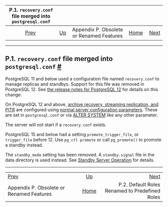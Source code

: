 <!--?xml version="1.0" encoding="UTF-8" standalone="no"?-->

|           P.1. `recovery.conf` file merged into `postgresql.conf`          |                                                                         |                                          |                                                       |                                                                              |
| :------------------------------------------------------------------------: | :---------------------------------------------------------------------- | :--------------------------------------: | ----------------------------------------------------: | ---------------------------------------------------------------------------: |
| [Prev](appendix-obsolete.html "Appendix P. Obsolete or Renamed Features")  | [Up](appendix-obsolete.html "Appendix P. Obsolete or Renamed Features") | Appendix P. Obsolete or Renamed Features | [Home](index.html "PostgreSQL 17devel Documentation") |  [Next](default-roles.html "P.2. Default Roles Renamed to Predefined Roles") |

***

## P.1. `recovery.conf` file merged into `postgresql.conf` [#](#RECOVERY-CONFIG)

PostgreSQL 11 and below used a configuration file named `recovery.conf` to manage replicas and standbys. Support for this file was removed in PostgreSQL 12. See [the release notes for PostgreSQL 12](release-prior.html "E.2. Prior Releases") for details on this change.

On PostgreSQL 12 and above, [archive recovery, streaming replication, and PITR](continuous-archiving.html "26.3. Continuous Archiving and Point-in-Time Recovery (PITR)") are configured using [normal server configuration parameters](runtime-config-replication.html#RUNTIME-CONFIG-REPLICATION-STANDBY "20.6.3. Standby Servers"). These are set in `postgresql.conf` or via [ALTER SYSTEM](sql-altersystem.html "ALTER SYSTEM") like any other parameter.

The server will not start if a `recovery.conf` exists.

PostgreSQL 15 and below had a setting `promote_trigger_file`, or `trigger_file` before 12. Use `pg_ctl promote` or call `pg_promote()` to promote a standby instead.

The `standby_mode` setting has been removed. A `standby.signal` file in the data directory is used instead. See [Standby Server Operation](warm-standby.html#STANDBY-SERVER-OPERATION "27.2.2. Standby Server Operation") for details.

***

|                                                                            |                                                                         |                                                                              |
| :------------------------------------------------------------------------- | :---------------------------------------------------------------------: | ---------------------------------------------------------------------------: |
| [Prev](appendix-obsolete.html "Appendix P. Obsolete or Renamed Features")  | [Up](appendix-obsolete.html "Appendix P. Obsolete or Renamed Features") |  [Next](default-roles.html "P.2. Default Roles Renamed to Predefined Roles") |
| Appendix P. Obsolete or Renamed Features                                   |          [Home](index.html "PostgreSQL 17devel Documentation")          |                               P.2. Default Roles Renamed to Predefined Roles |
